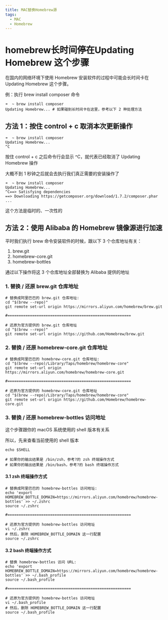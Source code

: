```yaml
---
title: MAC替换Homebrew源
tags:
  - MAC
  - Homebrew
---
```

# homebrew长时间停在Updating Homebrew 这个步骤

在国内的网络环境下使用 Homebrew 安装软件的过程中可能会长时间卡在 Updating Homebrew 这个步骤。

例：执行 brew install composer 命令

```shell
➜  ~ brew install composer
Updating Homebrew... # 如果碰到长时间卡在这里，参考以下 2 种处理方法
```

 

## 方法 1：按住 control + c 取消本次更新操作

```shell
➜  ~ brew install composer
Updating Homebrew...
^C
```

按住 control + c 之后命令行会显示 ^C，就代表已经取消了 Updating Homebrew 操作

大概不到 1 秒钟之后就会去执行我们真正需要的安装操作了

```shell
➜  ~ brew install composer
Updating Homebrew...
^C==> Satisfying dependencies
==> Downloading https://getcomposer.org/download/1.7.2/composer.phar
...
```

这个方法是临时的、一次性的

 

## 方法 2：使用 Alibaba 的 Homebrew 镜像源进行加速

平时我们执行 brew 命令安装软件的时候，跟以下 3 个仓库地址有关：

1. brew.git
2. homebrew-core.git
3. homebrew-bottles

通过以下操作将这 3 个仓库地址全部替换为 Alibaba 提供的地址

 

### 1. 替换 / 还原 brew.git 仓库地址

```shell
# 替换成阿里巴巴的 brew.git 仓库地址:
cd "$(brew --repo)"
git remote set-url origin https://mirrors.aliyun.com/homebrew/brew.git

#=======================================================

# 还原为官方提供的 brew.git 仓库地址
cd "$(brew --repo)"
git remote set-url origin https://github.com/Homebrew/brew.git
```

 

### 2. 替换 / 还原 homebrew-core.git 仓库地址

```shell
# 替换成阿里巴巴的 homebrew-core.git 仓库地址:
cd "$(brew --repo)/Library/Taps/homebrew/homebrew-core"
git remote set-url origin https://mirrors.aliyun.com/homebrew/homebrew-core.git

#=======================================================

# 还原为官方提供的 homebrew-core.git 仓库地址
cd "$(brew --repo)/Library/Taps/homebrew/homebrew-core"
git remote set-url origin https://github.com/Homebrew/homebrew-core.git
```

 

### 3. 替换 / 还原 homebrew-bottles 访问地址

这个步骤跟你的 macOS 系统使用的 shell 版本有关系

所以，先来查看当前使用的 shell 版本

```shell
echo $SHELL

# 如果你的输出结果是 /bin/zsh，参考?的 zsh 终端操作方式
# 如果你的输出结果是 /bin/bash，参考?的 bash 终端操作方式
```

 

#### 3.1 zsh 终端操作方式

```shell
# 替换成阿里巴巴的 homebrew-bottles 访问地址:
echo 'export HOMEBREW_BOTTLE_DOMAIN=https://mirrors.aliyun.com/homebrew/homebrew-bottles' >> ~/.zshrc
source ~/.zshrc

#=======================================================

# 还原为官方提供的 homebrew-bottles 访问地址
vi ~/.zshrc
# 然后，删除 HOMEBREW_BOTTLE_DOMAIN 这一行配置
source ~/.zshrc
```

 

#### 3.2 bash 终端操作方式

```shell
# 替换 homebrew-bottles 访问 URL:
echo 'export HOMEBREW_BOTTLE_DOMAIN=https://mirrors.aliyun.com/homebrew/homebrew-bottles' >> ~/.bash_profile
source ~/.bash_profile

#=======================================================

# 还原为官方提供的 homebrew-bottles 访问地址
vi ~/.bash_profile
# 然后，删除 HOMEBREW_BOTTLE_DOMAIN 这一行配置
source ~/.bash_profile
```



